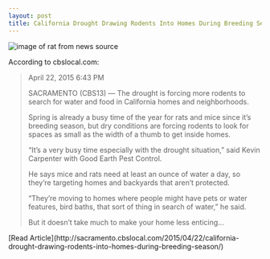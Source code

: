 ```yaml
---
layout: post
title: California Drought Drawing Rodents Into Homes During Breeding Season « CBS Sacramento
---
```


![image of rat from news source](https://cbssacramento.files.wordpress.com/2015/04/drought-rodents.jpg?w=640)

According to cbslocal.com: 
<blockquote>April 22, 2015 6:43 PM

SACRAMENTO (CBS13) — The drought is forcing more rodents to search for water and food in California homes and neighborhoods.

Spring is already a busy time of the year for rats and mice since it’s breeding season, but dry conditions are forcing rodents to look for spaces as small as the width of a thumb to get inside homes.

“It’s a very busy time especially with the drought situation,” said Kevin Carpenter with Good Earth Pest Control.

He says mice and rats need at least an ounce of water a day, so they’re targeting homes and backyards that aren’t protected.

“They’re moving to homes where people might have pets or water features, bird baths, that sort of thing in search of water,” he said.

But it doesn’t take much to make your home less enticing...
</blockquote>
[Read Article](http://sacramento.cbslocal.com/2015/04/22/california-drought-drawing-rodents-into-homes-during-breeding-season/)
